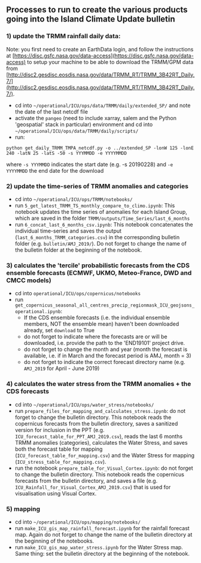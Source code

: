 ## Processes to run to create the various products going into the Island Climate Update bulletin


### 1) update the TRMM rainfall daily data:

Note: you first need to create an EarthData login, and follow the instructions at [https://disc.gsfc.nasa.gov/data-access](https://disc.gsfc.nasa.gov/data-access) to setup 
your machine to be able to download the TRMM/GPM data from [http://disc2.gesdisc.eosdis.nasa.gov/data/TRMM_RT/TRMM_3B42RT_Daily.7/](http://disc2.gesdisc.eosdis.nasa.gov/data/TRMM_RT/TRMM_3B42RT_Daily.7/).   

+ cd into `~/operational/ICU/ops/data/TRMM/daily/extended_SP/` and note the date of the last netcdf file
+ activate the `pangeo` (need to include xarray, salem and the Python 'geospatial' stack in particular) environment and cd into `~/operational/ICU/ops/data/TRMM/daily/scripts/`
+ run:
```
python get_daily_TRMM_TMPA_netcdf.py -o ../extended_SP -lonW 125 -lonE 240 -latN 25 -latS -50 -s YYYMMDD -e YYYYMMDD
```

where `-s YYYMMDD` indicates the start date (e.g. -s 20190228) and `-e YYYYMMDD` the end date for the download

### 2) update the time-series of TRMM anomalies and categories

+ cd into `~/operational/ICU/ops/TRMM/notebooks/`
+ run `5_get_latest_TRMM_TS_monthly_compare_to_climo.ipynb`: This notebook updates the time series of anomalies for each Island Group, which are saved in the folder `TRMM/outputs/Time_Series/last_6_months`
+ run `6_concat_last_6_months_csv.ipynb`: This notebook concatenates the individual time-series and saves the output (`last_6_months_TRMM_categories.csv`) in the corresponding bulletin folder (e.g. `bulletin/AMJ_2019/`). Do not forget to change the name of the bulletin folder at the beginning of the notebook.

### 3) calculates the 'tercile' probabilistic forecasts from the CDS ensemble forecasts (ECMWF, UKMO, Meteo-France, DWD and CMCC models)

+ cd into `operational/ICU/ops/copernicus/notebooks`
+ run `get_copernicus_seasonal_all_centres_precip_regionmask_ICU_geojsons_operational.ipynb`:
    + If the CDS ensemble forecasts (i.e. the individual ensemble members, NOT the ensemble mean) haven't been downloaded already, set `download` to True
    + do not forget to indicate where the forecasts are or will be downloaded, i.e. provide the path to the 'END19101' project drive.
    + do not forget to change the month and year (month the forecast is available, i.e. if in March and the forecast period is AMJ, month = 3)
    + do not forget to indicate the correct forecast directory name (e.g. `AMJ_2019` for April - June 2019)

### 4) calculates the water stress from the TRMM anomalies + the CDS forecasts

+ cd into `~/operational/ICU/ops/water_stress/notebooks/`
+ run `prepare_files_for_mapping_and_calculates_stress.ipynb`: do not forget to change the bulletin directory. This notebook reads the copernicus forecasts from the bulletin directory, saves a sanitized version for inclusion in the PPT (e.g. `ICU_forecast_table_for_PPT_AMJ_2019.csv`), reads the last 6 months TRMM anomalies (categories), calculates the Water Stress, and saves both the forecast table for mapping (`ICU_forecast_table_for_mapping.csv`) and the Water Stress for mapping (`ICU_stress_table_for_mapping.csv`).
+ run the notebook `prepare_table_for_Visual_Cortex.ipynb`: do not forget to change the bulletin directory. This notebook reads the copernicus forecasts from the bulletin directory, and saves a file (e.g. `ICU_Rainfall_for_Visual_Cortex_AMJ_2019.csv`) that is used for visualisation using Visual Cortex.

### 5) mapping

+ cd into `~/operational/ICU/ops/mapping/notebooks/`
+ run `make_ICU_gis_map_rainfall_forecast.ipynb` for the rainfall forecast map. Again do not forget to change the name of the bulletin directory at the beginning of the notebooks.
+ run `make_ICU_gis_map_water_stress.ipynb` for the Water Stress map. Same thing: set the bulletin directory at the beginning of the notebook.
